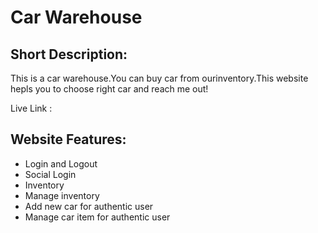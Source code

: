 # Car Warehouse

## Short Description:

This is a car warehouse.You can buy car from ourinventory.This website hepls you to choose right car and reach me out!

Live Link : 

## Website Features:

* Login and Logout
* Social Login
* Inventory 
* Manage inventory
* Add new car for authentic user
* Manage car item for authentic user

